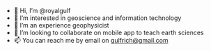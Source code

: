 - 👋 Hi, I’m @royalgulf
- 👀 I’m interested in geoscience and information technology
- 🌱 I’m an experience geophysicist
- 💞️ I’m looking to collaborate on mobile app to teach earth sciences
- 📫 You can reach me by email on gulfrich@gmail.com 


